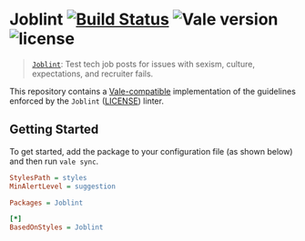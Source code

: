 # Joblint [![Build Status](https://travis-ci.org/errata-ai/Joblint.svg?branch=master)](https://travis-ci.org/errata-ai/Joblint) ![Vale version](https://img.shields.io/badge/vale-%3E%3D%20v1.7.0-blue.svg) ![license](https://img.shields.io/github/license/mashape/apistatus.svg)

> [`Joblint`](https://github.com/rowanmanning/joblint): Test tech job posts for issues with sexism, culture, expectations, and recruiter fails.

This repository contains a [Vale-compatible](https://github.com/errata-ai/vale) implementation of the guidelines enforced by the `Joblint` ([LICENSE](https://github.com/rowanmanning/joblint/blob/master/LICENSE)) linter.

## Getting Started

To get started, add the package to your configuration file (as shown below) and then run `vale sync`.

```ini
StylesPath = styles
MinAlertLevel = suggestion

Packages = Joblint

[*]
BasedOnStyles = Joblint
```
